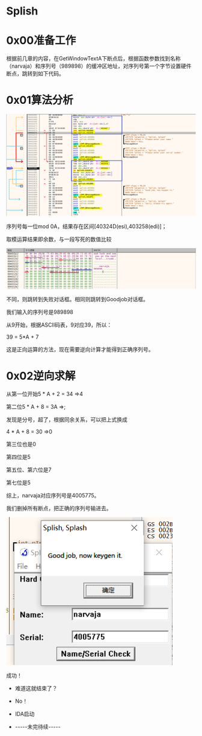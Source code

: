 # Splish

# 0x00准备工作

根据前几章的内容，在GetWindowTextA下断点后，根据函数参数找到名称（narvaja）和序列号（989898）的缓冲区地址，对序列号第一个字节设置硬件断点，跳转到如下代码。

# 0x01算法分析

![image-20251027202311107](splish.assets/image-20251027202311107.png)

序列号每一位mod 0A，结果存在区间[40324D(esi),403258(edi)]；

取模运算结果即余数，与一段写死的数值比较

![image-20251027202844984](splish.assets/image-20251027202844984.png)

不同，则跳转到失败对话框。相同则跳转到Goodjob对话框。

我们输入的序列号是989898

从9开始，根据ASCII码表，9对应39，所以：

39 = 5*A + 7

这是正向运算的方法，现在需要逆向计算才能得到正确序列号。

# 0x02逆向求解

从第一位开始5 * A + 2 = 34 =>4

第二位5 * A + 8 = 3A =>;

发现是分号，超了，根据同余关系，可以把上式换成

4 * A + 8 = 30 =>0

第三位也是0

第四位是5

第五位、第六位是7

第七位是5

综上，narvaja对应序列号是4005775。

我们删掉所有断点，把正确的序列号输进去。

![image-20251027205041934](splish.assets/image-20251027205041934.png)

成功！







































































































- 难道这就结束了？

- No！

- IDA启动

- -----未完待续-----